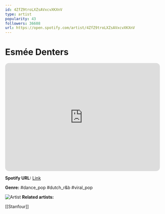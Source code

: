 ```yaml
---
id: 4ZfZ9troLXZsAVxcvXKXnV
type: artist
popularity: 43
followers: 36608
url: https://open.spotify.com/artist/4ZfZ9troLXZsAVxcvXKXnV
---
```

# Esmée Denters

<iframe style="border-radius:12px" src="https://open.spotify.com/embed/artist/4ZfZ9troLXZsAVxcvXKXnV" width="100%" height="352" frameBorder="0" allowfullscreen="" allow="autoplay; clipboard-write; encrypted-media; fullscreen; picture-in-picture" loading="lazy"></iframe>

**Spotify URL:** [Link](https://open.spotify.com/artist/4ZfZ9troLXZsAVxcvXKXnV)

**Genre:**  #dance_pop #dutch_r&b #viral_pop

![Artist](https://i.scdn.co/image/ab6761610000e5eb1c4767dd2aa50e40e7d8df46)
**Related artists:**

[[Stanfour]]

